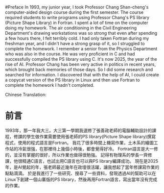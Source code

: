 #Preface
In 1993, my junior year, I took Professor Chang Shan-cheng's computer-aided design course during the first semester. The course required students to write programs using Professor Chang's PS library (Picture Shape Library) in Fortran.
I spent a lot of time on the computer doing my homework. The air conditioning in the Civil Engineering Department's drawing workstations was so strong that even after spending a few hours there, I felt terribly cold.
I had only taken Fortran during my freshman year, and I didn't have a strong grasp of it, so I struggled to complete the homework.
I remember a senior from the Physics Department who was also in the course. He was very proficient in C and had successfully compiled the PS library using C.
It's now 2025, the year of the rise of AI. Professor Chang has been very active in politics in recent years, which brought back memories of those days.
So I did some research and searched for information. I discovered that with the help of AI, I could create a copycat version of the PS library in Linux and then use Fortran to complete the homework I hadn't completed.

Chinese Translation:
# 前言
1993年，那一年我大三。大三第一學期我選修了張善政老師的電腦輔助設計的課程，修課的學生做作業需要使用張老師的PS library(Picture Shape library)撰寫程式，使用的程式語言是Fortran。
我花了很多時間上機寫作業，土木系的繪圖工作站的冷氣很強，在那裡待上幾個小時後，都會覺得好冷。
Fortran語言是大一修的，並沒有掌握的很好，所以作業也做得很勉強。
記得有物理系的學長一齊修課，他很精通C語言，也試出用C語言也可以與PS library編譯成功。
現在是2025年，是AI覺起的年，張老師最近幾年在政壇很活躍，讓我想起了當年修課寫作業的點點滴滴。
於是我進行了一些研究、搜尋了一些資料，發現透過AI的幫助可以在Linux下創建一個山寨版的PS library，然後再用Fortran語言，寫出當年沒有完成的作業。
